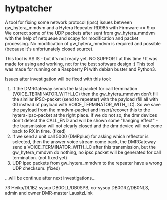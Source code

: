 # hytpatcher
A tool for fixing some network protocol (ipsc) issues between gw_hytera_mmdvm and a Hytera Repeater RD985 with Firmware >= 9.xx
We correct some of the UDP packets after sent from gw_hytera_mmdvm with the help of netqueue and scapy for modification and packet processing. No modification of gw_hytera_mmdvm is required and possible (because it's unfortunately closed source).

This tool is AS IS - but it's not ready yet.
NO SUPPORT at this time !
It was made for using and working, not for the best software design :)
This tool was made for running on a Raspberry Pi with debian buster and Python3.

Issues after investigation will be fixed with this tool:
1. If the DMRGateway sends the last packet for call termination (VOICE_TERMINATOR_WITH_LC) then the gw_hytera_mmdvm don't fill the similar IPSC-packet (send to repeater) with the payload (fill all with 00 instead of payload with VOICE_TERMINATOR_WITH_LC). So we save the payload from the mmdvm-packet and insert/recover this to the hytera-ipsc-packet at the right place. If we do not so, the dmr devices don't detect the CALL_END and will be shown some "hanging effect" - the transmission will not clearly closed and the dmr device will not come back to RX in time. (fixed)
2. If we send a unit call 5000 (DMRplus) for asking which reflector is selected, then the answer voice stream come back, the DMRGateway send a VOICE_TERMINATOR_WITH_LC after this transmission, but the gw_hytera_mmdvm do nothing, no ipsc packet will be generated for call termination. (not fixed yet)
3. UDP ipsc packets from gw_hytera_mmdvm to the repeater have a wrong UDP checksum. (fixed)

...will be continue after next investigations...

73 Heiko/DL1BZ
sysop DB0OLL/DB0SPB, co-sysop DB0GRZ/DB0NLS, admin and owner DMR-master LausitzLink
